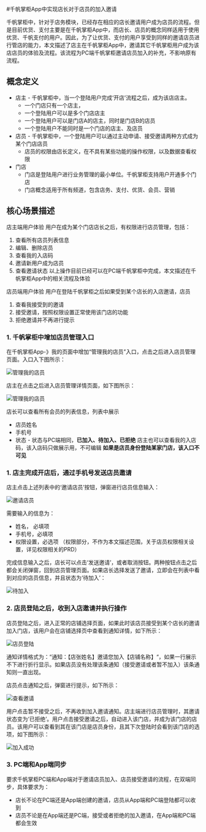 <meta http-equiv="Content-Type" content="text/html; charset=utf-8">


#千帆掌柜App中实现店长对于店员的加入邀请

千帆掌柜中，针对于店务模块，已经存在相应的店长邀请用户成为店员的流程。但是目前优货、支付主要是在千帆掌柜App中，而店长、店员的概念同样适用于使用优货、千帆支付的用户。因此，为了让优货、支付的用户享受到同样的邀请店员进行管店的能力，本文描述了店主在千帆掌柜App中，邀请其它千帆掌柜用户成为该店店员的体验及流程。该流程为PC端千帆掌柜邀请店员加入的补充，不影响原有流程。


## 概念定义
- 店主 - 千帆掌柜中，当一个登陆用户完成‘开店’流程之后，成为该店店主。
    - 一个门店只有一个店主，
    - 一个登陆用户可以是多个门店店主
    - 一个登陆用户可以是门店A的店主，同时是门店B的店员
    - 一个登陆用户不能同时是一个门店的店主、及店员
- 店员 - 千帆掌柜中，一个登陆用户可以通过主动申请、接受邀请两种方式成为某个门店店员
    - 店员的权限由店长定义，在不具有某些功能的操作权限，以及数据查看权限
- 门店
    - 门店是登陆用户进行业务管理的最小单位。千帆掌柜支持用户开通多个门店
    - 门店概念适用于所有频道，包含店务、支付、优货、会员、营销

## 核心场景描述

店主端用户体验
用户在成为某个门店店长之后，有权限进行店员管理，包括：
1. 查看所有店员列表信息
2. 编辑、删除店员
3. 查看我的入店码
4. 邀请新用户成为店员
5. 查看邀请状态
以上操作目前已经可以在PC端千帆掌柜中完成，本文描述在千帆掌柜App中的相关流程及体验

店员端用户体验
用户在登陆千帆掌柜之后如果受到某个店长的入店邀请，店员
1. 查看我接受到的邀请
2. 接受邀请，按照权限设置正常使用该门店的功能
3. 拒绝邀请并不再进行提示

### 1. 千帆掌柜中增加店员管理入口
在千帆掌柜App-》我的页面中增加“管理我的店员”入口，点击之后进入店员管理页面。入口入下图所示：

![管理我的店员](/MockUps/我的.png)

店主在点击之后进入店员管理详情页面，如下图所示：

![管理我的店员](/MockUps/店员管理.png)

店长可以查看所有会员的列表信息，列表中展示
- 店员姓名
- 手机号
- 状态 - 状态与PC端相同，**已加入、待加入、已拒绝**
店主也可以查看我的入店码，该入店码只做展示用，不可编辑
**如果是店员身份登陆某家门店，该入口不可见**

### 1. 店主完成开店后，通过手机号发送店员邀请
店主点击上述列表中的‘邀请店员’按钮，弹窗进行店员信息输入：

![邀请店员](/MockUps/邀请店员.png)

需要输入的信息为：
- 姓名， 必填项
- 手机号，必填项
- 权限设置，必选项 （权限部分，不作为本文描述范围，关于店员权限相关设置，详见权限相关的PRD）

完成信息输入之后，店长可以点击‘发送邀请’，或者取消按钮。两种按钮点击之后都会关闭弹窗，回到店员管理页面。如果店长选择发送了邀请，立即会在列表中看到对应的店员信息，并且状态为‘待加入’：

![待加入](/MockUps/等待加入.png)

### 2. 店员登陆之后，收到入店邀请并执行操作
店员登陆之后，进入正常的店铺选择页面，如果此时该店员接受到某个店长的邀请加入门店，该用户会在店铺选择页中查看到通知详情，如下所示：

![店员登陆](/MockUps/店员登陆.png)

通知详情格式为：“通知：【店张姓名】邀请您加入【店铺名称】“，如果一行展示不下进行折行显示。如果店员没有处理该条通知（接受邀请或者暂不加入）该条通知则一直出现。

店员点击通知之后，弹窗进行提示，如下所示：

![查看邀请](/MockUps/接受邀请.png)

用户点击暂不接受之后，不再收到加入邀请通知。店主端进行店员管理时，其邀请状态变为‘已拒绝’。用户点击接受邀请之后，自动进入该门店，并成为该门店的店员。该用户可以查看到其在该门店是店员身份，且其下次登陆时会看到该门店的选项，如下图所示：

![加入成功](/MockUps/加入成功.png)

### 3. PC端和App端同步
要求千帆掌柜PC端和App端对于邀请店员加入、店员接受邀请的流程，在双端同步，具体要求为：
- 店长不论在PC端还是App端创建的邀请，店员从App端和PC端登陆都可以收到
- 店员不论是在App端还是PC端，接受或者拒绝的加入邀请，在App端和PC端都会生效


